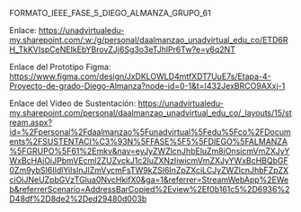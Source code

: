 FORMATO_IEEE_FASE_5_DIEGO_ALMANZA_GRUPO_61

Enlace: https://unadvirtualedu-my.sharepoint.com/:w:/g/personal/daalmanzao_unadvirtual_edu_co/ETD6RH_TkKVIspCeNEIkEbYBrovZJj6Sg3o3eTJhlPr6Tw?e=y6q2NT


Enlace del Prototipo Figma: 
https://www.figma.com/design/JxDKLOWLD4mtfXDT7UuE7s/Etapa-4-Proyecto-de-grado-Diego-Almanza?node-id=0-1&t=I432JexBRCO9AXxj-1 


Enlace del Video de Sustentación:
https://unadvirtualedu-my.sharepoint.com/personal/daalmanzao_unadvirtual_edu_co/_layouts/15/stream.aspx?id=%2Fpersonal%2Fdaalmanzao%5Funadvirtual%5Fedu%5Fco%2FDocuments%2FSUSTENTACI%C3%93N%5FFASE%5F5%5FDIEGO%5FALMANZA%5FGRUPO%5F61%2Emkv&nav=eyJyZWZlcnJhbEluZm8iOnsicmVmZXJyYWxBcHAiOiJPbmVEcml2ZUZvckJ1c2luZXNzIiwicmVmZXJyYWxBcHBQbGF0Zm9ybSI6IldlYiIsInJlZmVycmFsTW9kZSI6InZpZXciLCJyZWZlcnJhbFZpZXciOiJNeUZpbGVzTGlua0NvcHkifX0&ga=1&referrer=StreamWebApp%2EWeb&referrerScenario=AddressBarCopied%2Eview%2Ef0b161c5%2D6936%2D48df%2D8de2%2Ded29480d003b 
